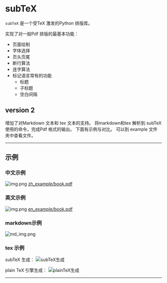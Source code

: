 # subTeX

`subTeX` 是一个受TeX 激发的Python 排版库。

实现了对一般Pdf 排版的最基本功能：
- 页面绘制
- 字体选择
- 页头页尾
- 断行算法
- 连字算法
- 标记语言常有的功能
  - 标题
  - 子标题
  - 空白间隔
## version 2
  增加了对Markdown 文本和 tex 文本的支持。
将markdown和tex 解析到 subTeX 使用的命令，完成Pdf 格式的输出。
下面有示例与对比。
可以到 example 文件夹中查看文件。

---
## 示例
### 中文示例
![img.png](attchments/img.png)
[zh_example/book.pdf](https://github.com/Brant-B/subTeX/blob/master/zh_example/book.pdf)

### 英文示例
![img.png](attchments/img1.png)
[en_example/book.pdf](https://github.com/Brant-B/subTeX/blob/master/en_example/book.pdf)

### markdown示例
![md_img.png](attchments/md_img.png)

### tex 示例
subTeX 生成：
![subTeX生成](attchments/tex1.png)

plain TeX 引擎生成：
![plainTeX生成](attchments/tex2.png)

---
